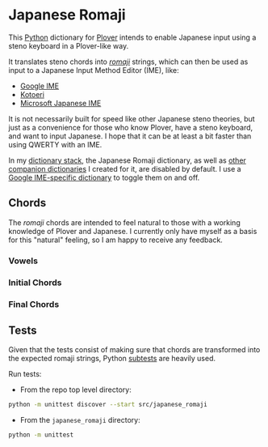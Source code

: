 # Japanese Romaji

This [Python][] dictionary for [Plover][] intends to enable Japanese input using
a steno keyboard in a Plover-like way.

It translates steno chords into _[romaji][]_ strings, which can then be used as
input to a Japanese Input Method Editor (IME), like:

- [Google IME][] 
- [Kotoeri][] 
- [Microsoft Japanese IME][]

It is not necessarily built for speed like other Japanese steno theories, but
just as a convenience for those who know Plover, have a steno keyboard, and want
to input Japanese. I hope that it can be at least a bit faster than using QWERTY
with an IME.

In my [dictionary stack][], the Japanese Romaji dictionary, as well as
[other companion dictionaries][] I created for it, are disabled by default. I
use a [Google IME-specific dictionary][] to toggle them on and off.

## Chords

The _romaji_ chords are intended to feel natural to those with a working
knowledge of Plover and Japanese. I currently only have myself as a basis for
this "natural" feeling, so I am happy to receive any feedback.

### Vowels

### Initial Chords

### Final Chords

## Tests

Given that the tests consist of making sure that chords are transformed into
the expected romaji strings, Python [subtests][] are heavily used.

Run tests:

- From the repo top level directory:

```sh
python -m unittest discover --start src/japanese_romaji
```

- From the `japanese_romaji` directory:

```sh
python -m unittest
```

[dictionary stack]: ../../dictionaries/README.md#standing-on-the-shoulders-of-others
[Google IME]: https://www.google.co.jp/ime/
[Google IME-specific dictionary]: ../../dictionaries/japanese/japanese-google-ime.json
[Kotoeri]: https://en.wikipedia.org/wiki/Kotoeri
[Microsoft Japanese IME]: https://support.microsoft.com/en-us/windows/microsoft-japanese-ime-da40471d-6b91-4042-ae8b-713a96476916
[other companion dictionaries]: ../../dictionaries/japanese
[Plover]: https://github.com/openstenoproject/plover
[Python]: https://www.python.org/
[romaji]: https://en.wikipedia.org/wiki/Romanization_of_Japanese
[subtests]: https://docs.python.org/3/library/unittest.html#distinguishing-test-iterations-using-subtests

